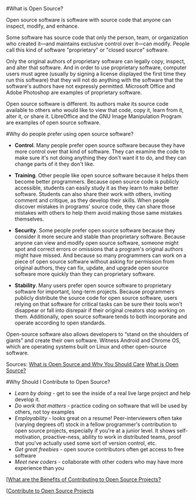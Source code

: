 #What is Open Source?

Open source software is software with source code that anyone can inspect, modify, and enhance.

Some software has source code that only the person, team, or organization who created it—and maintains exclusive control over it—can modify. People call this kind of software "proprietary" or "closed source" software.

Only the original authors of proprietary software can legally copy, inspect, and alter that software. And in order to use proprietary software, computer users must agree (usually by signing a license displayed the first time they run this software) that they will not do anything with the software that the software's authors have not expressly permitted. Microsoft Office and Adobe Photoshop are examples of proprietary software.

Open source software is different. Its authors make its source code available to others who would like to view that code, copy it, learn from it, alter it, or share it. LibreOffice and the GNU Image Manipulation Program are examples of open source software.

#Why do people prefer using open source software?

* **Control**. Many people prefer open source software because they have more control over that kind of software. They can examine the code to make sure it's not doing anything they don't want it to do, and they can change parts of it they don't like.

* **Training**. Other people like open source software because it helps them become better programmers. Because open source code is publicly accessible, students can easily study it as they learn to make better software. Students can also share their work with others, inviting comment and critique, as they develop their skills. When people discover mistakes in programs' source code, they can share those mistakes with others to help them avoid making those same mistakes themselves.

* **Security**. Some people prefer open source software because they consider it more secure and stable than proprietary software. Because anyone can view and modify open source software, someone might spot and correct errors or omissions that a program's original authors might have missed. And because so many programmers can work on a piece of open source software without asking for permission from original authors, they can fix, update, and upgrade open source software more quickly than they can proprietary software.

* **Stability**. Many users prefer open source software to proprietary software for important, long-term projects. Because programmers publicly distribute the source code for open source software, users relying on that software for critical tasks can be sure their tools won't disappear or fall into disrepair if their original creators stop working on them. Additionally, open source software tends to both incorporate and operate according to open standards.

Open-source software also allows developers to “stand on the shoulders of giants” and create their own software. Witness Android and Chrome OS, which are operating systems built on Linux and other open-source software. 

Sources:
[What is Open Source and Why You Should Care](https://www.howtogeek.com/129967/htg-explains-what-is-open-source-software-and-why-you-should-care/)
[What is Open Source?](https://opensource.com/resources/what-open-source)


#Why Should I Contribute to Open Source?

* *Learn by doing* - get to see the inside of a real live large project and help develop it.
* *Do work that matters* - practice coding on software that will be used by others, not toy examples
* *Employability* - looks great on a resume! Peer-interviewers often take (varying degrees of) stock in a fellow programmer's contribution to open source projects, especially if you're at a junior level. It shows self-motivation, proactive-ness, ability to work in distributed teams, proof that you've actually used some sort of version control, etc.
* *Get great freebies* - open source contributors often get access to free software
* *Meet new coders* - collaborate with other coders who may have more experience than you

[[What are the Benefits of Contributing to Open Source Projects?](https://stackoverflow.com/questions/1152167/what-are-the-benefits-of-contributing-to-open-source-projects)


[[Contribute to Open Source Projects](http://www.makeuseof.com/tag/contribute-opensource-projects/)
